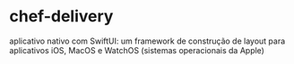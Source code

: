 # chef-delivery
aplicativo nativo com SwiftUI: um framework de construção de layout para aplicativos iOS, MacOS e WatchOS (sistemas operacionais da Apple)
